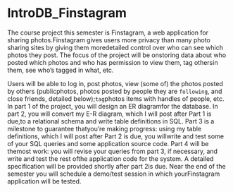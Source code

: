 # IntroDB_Finstagram
The course project this semester is ​Finstagram​, a web application for sharing photos.Finstagram gives users more privacy than many photo sharing sites by giving them moredetailed control over who can see which photos they post. The focus of the project will be onstoring data about who posted which photos and who has permission to view them, tag othersin them, see who’s tagged in what, etc.

Users will be able to log in, post photos, view (some of) the photos posted by others (publicphotos, photos posted by people they are `​following​`, and close friends, detailed below);​ `tag​`photos items with handles of people, etc. In part 1 of the project, you will design an ER diagramfor the database. In part 2, you will convert my E-R diagram, which I will post after Part 1 is due,to a relational schema and write table definitions in SQL. Part 3 is a milestone to guarantee thatyou’re making progress: using my table definitions, which I will post after Part 2 is due, you willwrite and test some of your SQL queries and some application source code. Part 4 will be themost work:  you will revise your queries from part 3, if necessary, and write and test the rest ofthe application code for the system. A detailed specification will be provided shortly after part 2is due. Near the end of the semester you will schedule a demo/test session in which yourFinstagram application will be tested.
